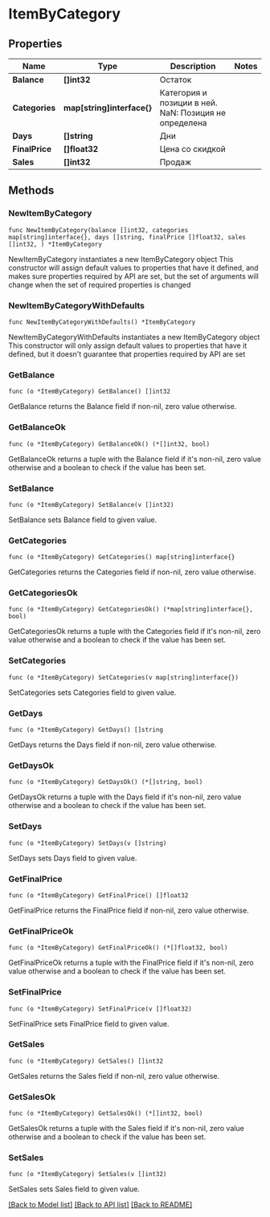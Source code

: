 # ItemByCategory

## Properties

Name | Type | Description | Notes
------------ | ------------- | ------------- | -------------
**Balance** | **[]int32** | Остаток | 
**Categories** | **map[string]interface{}** | Категория и позиции в ней. NaN: Позиция не определена | 
**Days** | **[]string** | Дни | 
**FinalPrice** | **[]float32** | Цена со скидкой | 
**Sales** | **[]int32** | Продаж | 

## Methods

### NewItemByCategory

`func NewItemByCategory(balance []int32, categories map[string]interface{}, days []string, finalPrice []float32, sales []int32, ) *ItemByCategory`

NewItemByCategory instantiates a new ItemByCategory object
This constructor will assign default values to properties that have it defined,
and makes sure properties required by API are set, but the set of arguments
will change when the set of required properties is changed

### NewItemByCategoryWithDefaults

`func NewItemByCategoryWithDefaults() *ItemByCategory`

NewItemByCategoryWithDefaults instantiates a new ItemByCategory object
This constructor will only assign default values to properties that have it defined,
but it doesn't guarantee that properties required by API are set

### GetBalance

`func (o *ItemByCategory) GetBalance() []int32`

GetBalance returns the Balance field if non-nil, zero value otherwise.

### GetBalanceOk

`func (o *ItemByCategory) GetBalanceOk() (*[]int32, bool)`

GetBalanceOk returns a tuple with the Balance field if it's non-nil, zero value otherwise
and a boolean to check if the value has been set.

### SetBalance

`func (o *ItemByCategory) SetBalance(v []int32)`

SetBalance sets Balance field to given value.


### GetCategories

`func (o *ItemByCategory) GetCategories() map[string]interface{}`

GetCategories returns the Categories field if non-nil, zero value otherwise.

### GetCategoriesOk

`func (o *ItemByCategory) GetCategoriesOk() (*map[string]interface{}, bool)`

GetCategoriesOk returns a tuple with the Categories field if it's non-nil, zero value otherwise
and a boolean to check if the value has been set.

### SetCategories

`func (o *ItemByCategory) SetCategories(v map[string]interface{})`

SetCategories sets Categories field to given value.


### GetDays

`func (o *ItemByCategory) GetDays() []string`

GetDays returns the Days field if non-nil, zero value otherwise.

### GetDaysOk

`func (o *ItemByCategory) GetDaysOk() (*[]string, bool)`

GetDaysOk returns a tuple with the Days field if it's non-nil, zero value otherwise
and a boolean to check if the value has been set.

### SetDays

`func (o *ItemByCategory) SetDays(v []string)`

SetDays sets Days field to given value.


### GetFinalPrice

`func (o *ItemByCategory) GetFinalPrice() []float32`

GetFinalPrice returns the FinalPrice field if non-nil, zero value otherwise.

### GetFinalPriceOk

`func (o *ItemByCategory) GetFinalPriceOk() (*[]float32, bool)`

GetFinalPriceOk returns a tuple with the FinalPrice field if it's non-nil, zero value otherwise
and a boolean to check if the value has been set.

### SetFinalPrice

`func (o *ItemByCategory) SetFinalPrice(v []float32)`

SetFinalPrice sets FinalPrice field to given value.


### GetSales

`func (o *ItemByCategory) GetSales() []int32`

GetSales returns the Sales field if non-nil, zero value otherwise.

### GetSalesOk

`func (o *ItemByCategory) GetSalesOk() (*[]int32, bool)`

GetSalesOk returns a tuple with the Sales field if it's non-nil, zero value otherwise
and a boolean to check if the value has been set.

### SetSales

`func (o *ItemByCategory) SetSales(v []int32)`

SetSales sets Sales field to given value.



[[Back to Model list]](../README.md#documentation-for-models) [[Back to API list]](../README.md#documentation-for-api-endpoints) [[Back to README]](../README.md)


